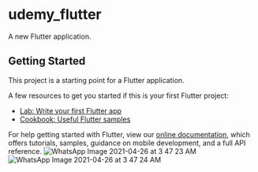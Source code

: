 # udemy_flutter

A new Flutter application.

## Getting Started

This project is a starting point for a Flutter application.

A few resources to get you started if this is your first Flutter project:

- [Lab: Write your first Flutter app](https://flutter.dev/docs/get-started/codelab)
- [Cookbook: Useful Flutter samples](https://flutter.dev/docs/cookbook)

For help getting started with Flutter, view our
[online documentation](https://flutter.dev/docs), which offers tutorials,
samples, guidance on mobile development, and a full API reference.
![WhatsApp Image 2021-04-26 at 3 47 23 AM](https://user-images.githubusercontent.com/56593787/116015517-33ad9b80-a642-11eb-944c-7fc17541e776.jpeg)
![WhatsApp Image 2021-04-26 at 3 47 24 AM](https://user-images.githubusercontent.com/56593787/116015582-77a0a080-a642-11eb-9787-5004158152f3.jpeg)
